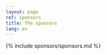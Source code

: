 ```yaml
---
layout: page
ref: sponsors
title: The sponsors
lang: en
---
```


{% include sponsors/sponsors.md %}
